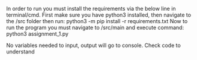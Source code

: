 In order to run you must install the requirements via the below line in terminal/cmd. 
First make sure you have python3 installed, then navigate to the /src folder then run:
    python3 -m pip install -r requirements.txt
Now to run the program you must navigate to /src/main and execute command:
    python3 assignment_1.py

No variables needed to input, output will go to console. Check code to understand